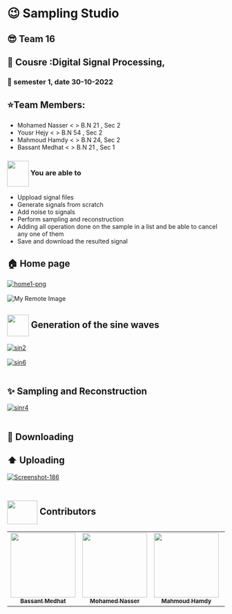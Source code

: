 # :wink:  Sampling Studio 
## :sunglasses: Team 16 
## :newspaper: Cousre :Digital Signal Processing,
### :date: semester 1, date 30-10-2022 
## :star:Team Members:
- Mohamed Nasser  <      > B.N 21 , Sec 2
- Yousr Hejy      <      > B.N 54 , Sec 2
- Mahmoud Hamdy   <      > B.N 24, Sec 2
- Bassant Medhat  <      > B.N 21 , Sec 1
### <img align= "center" width=50px height=60px src="https://media2.giphy.com/media/8pEnqbR2gapFekW4KK/giphy.gif?cid=ecf05e47ire2dp6wrcli5orn0gddraxve7sug4v3753pquxa&rid=giphy.gif&ct=s">  You are able to 

- Uppload signal files
- Generate signals from scratch
- Add noise to signals 
- Perform sampling and reconstruction 
- Adding all operation done on the sample in a list and be able to cancel any one of them
- Save and download the resulted signal

## :house: Home page
<a href="https://ibb.co/7JWBDNy"><img src="https://i.ibb.co/7JWBDNy/home1-png.png" alt="home1-png" border="0"></a>
<br></br>
![My Remote Image](https://ibb.co/7JWBDNy)


## <img align= center width=50px height=50px src="https://thumbs.gfycat.com/HeftyDescriptiveChimneyswift-size_restricted.gif"> Generation of the sine waves 
<a href="https://ibb.co/PjG2BRN"><img src="https://i.ibb.co/yPFzLDX/sin2.png" alt="sin2" border="0"></a>
<br></br>
<a href="https://ibb.co/q0LN4nC"><img src="https://i.ibb.co/z8WXL5F/sin6.png" alt="sin6" border="0"></a>
<br></br>
## ✨  Sampling and Reconstruction 
<a href="https://ibb.co/NWSwjzz"><img src="https://i.ibb.co/3SztNHH/sinr4.png" alt="sinr4" border="0"></a>
<br></br>
## :open_file_folder: Downloading 

## :arrow_up: Uploading 
<a href="https://ibb.co/J22TYym"><img src="https://i.ibb.co/9220xVc/Screenshot-186.png" alt="Screenshot-186" border="0"></a>
 <br></br>	

## <img  align="center" width= 70px height =55px src="https://media0.giphy.com/media/Xy702eMOiGGPzk4Zkd/giphy.gif?cid=ecf05e475vmf48k83bvzye3w2m2xl03iyem3tkuw2krpkb7k&rid=giphy.gif&ct=s"> Contributors <a id ="Contributors"></a>

<table align="center" >
  <tr>
        <td align="center"><a href="https://github.com/bassantmedhat"><img src="https://avatars.githubusercontent.com/u/85830264?v=4" width="150px;" alt=""/><br /><sub><b>Bassant Medhat</b></sub></a><br /></td>
     <td align="center"><a href="https://github.com/mohamed33333"><img src="https://avatars.githubusercontent.com/u/66921605?v=4" width="150px;" alt=""/><br /><sub><b>Mohamed Nasser</b></sub></a><br /></td>
    <td align="center"><a href="https://github.com/MahmoudHamddy" ><img src="https://avatars.githubusercontent.com/u/67794892?v=4" width="150px;" alt=""/><br /><sub><b>Mahmoud Hamdy</b></sub></a><br />
    </td>
    <td align="center"><a href="https://github.com/YousrHejy"><img src="https://avatars.githubusercontent.com/u/93473042?v=4" width="150px;" alt=""/><br /><sub><b>YousrHejy</b></sub></a><br />
     </td>
  </tr>
</table>
